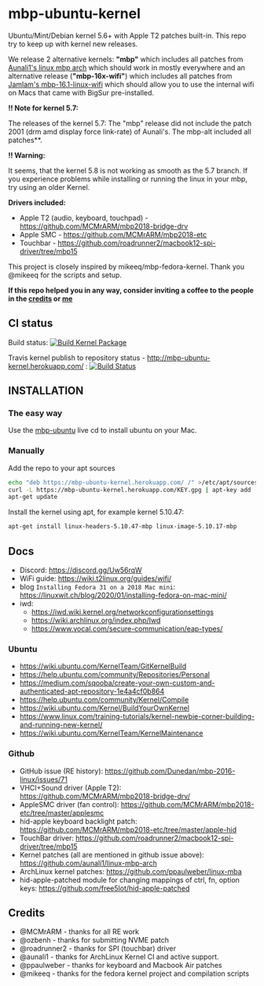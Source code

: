 # mbp-ubuntu-kernel

Ubuntu/Mint/Debian kernel 5.6+ with Apple T2 patches built-in. This repo try to keep up with kernel new releases.

We release 2 alternative kernels: **"mbp"** which includes all patches from [Aunali1's linux mbp arch](https://github.com/aunali1/linux-mbp-arch) which should work in mostly everywhere and an alternative release (**"mbp-16x-wifi"**) which includes all patches from [Jamlam's mbp-16.1-linux-wifi](https://github.com/jamlam/mbp-16.1-linux-wifi) which should allow you to use the internal wifi on Macs that came with BigSur pre-installed.

**!! Note for kernel 5.7:** 

The releases of the kernel 5.7: The "mbp" release did not include the patch 2001 (drm amd display force link-rate) of Aunali's. The mbp-alt included all patches**.

**!! Warning:**

It seems, that the kernel 5.8 is not working as smooth as the 5.7 branch. If you experience problems while installing or running the linux in your mbp, try using an older Kernel.

**Drivers included:**

- Apple T2 (audio, keyboard, touchpad) - <https://github.com/MCMrARM/mbp2018-bridge-drv>
- Apple SMC - <https://github.com/MCMrARM/mbp2018-etc>
- Touchbar - <https://github.com/roadrunner2/macbook12-spi-driver/tree/mbp15>

This project is closely inspired by mikeeq/mbp-fedora-kernel. Thank you @mikeeq for the scripts and setup.

**If this repo helped you in any way, consider inviting a coffee to the people in the [credits](https://github.com/marcosfad/mbp-ubuntu-kernel#credits) or [me](https://paypal.me/marcosfad)**

## CI status

Build status:
[![Build Kernel Package](https://github.com/marcosfad/mbp-ubuntu-kernel/actions/workflows/build.yml/badge.svg?branch=release%2F5.10)](https://github.com/marcosfad/mbp-ubuntu-kernel/actions/workflows/build.yml)

Travis kernel publish to repository status - <http://mbp-ubuntu-kernel.herokuapp.com/> :
[![Build Status](https://travis-ci.com/marcosfad/mbp-ubuntu-kernel.svg?branch=master)](https://travis-ci.com/marcosfad/mbp-ubuntu-kernel)

## INSTALLATION

### The easy way

Use the [mbp-ubuntu](https://github.com/marcosfad/mbp-ubuntu/releases) live cd to install ubuntu on your Mac.

### Manually

Add the repo to your apt sources
```bash
echo "deb https://mbp-ubuntu-kernel.herokuapp.com/ /" >/etc/apt/sources.list.d/mbp-ubuntu-kernel.list
curl -L https://mbp-ubuntu-kernel.herokuapp.com/KEY.gpg | apt-key add -
apt-get update
```
Install the kernel using apt, for example kernel 5.10.47:
```bash
apt-get install linux-headers-5.10.47-mbp linux-image-5.10.17-mbp
```

## Docs

- Discord: <https://discord.gg/Uw56rqW>
- WiFi guide: <https://wiki.t2linux.org/guides/wifi/>
- blog `Installing Fedora 31 on a 2018 Mac mini`: <https://linuxwit.ch/blog/2020/01/installing-fedora-on-mac-mini/>
- iwd:
  - <https://iwd.wiki.kernel.org/networkconfigurationsettings>
  - <https://wiki.archlinux.org/index.php/Iwd>
  - <https://www.vocal.com/secure-communication/eap-types/>

### Ubuntu

- <https://wiki.ubuntu.com/KernelTeam/GitKernelBuild>
- <https://help.ubuntu.com/community/Repositories/Personal>
- <https://medium.com/sqooba/create-your-own-custom-and-authenticated-apt-repository-1e4a4cf0b864>
- <https://help.ubuntu.com/community/Kernel/Compile>
- <https://wiki.ubuntu.com/Kernel/BuildYourOwnKernel>
- <https://www.linux.com/training-tutorials/kernel-newbie-corner-building-and-running-new-kernel/>
- <https://wiki.ubuntu.com/KernelTeam/KernelMaintenance>

### Github

- GitHub issue (RE history): <https://github.com/Dunedan/mbp-2016-linux/issues/71>
- VHCI+Sound driver (Apple T2): <https://github.com/MCMrARM/mbp2018-bridge-drv/>
- AppleSMC driver (fan control): <https://github.com/MCMrARM/mbp2018-etc/tree/master/applesmc>
- hid-apple keyboard backlight patch: <https://github.com/MCMrARM/mbp2018-etc/tree/master/apple-hid>
- TouchBar driver: <https://github.com/roadrunner2/macbook12-spi-driver/tree/mbp15>
- Kernel patches (all are mentioned in github issue above): <https://github.com/aunali1/linux-mbp-arch>
- ArchLinux kernel patches: <https://github.com/ppaulweber/linux-mba>
- hid-apple-patched module for changing mappings of ctrl, fn, option keys: <https://github.com/free5lot/hid-apple-patched>

## Credits

- @MCMrARM - thanks for all RE work
- @ozbenh - thanks for submitting NVME patch
- @roadrunner2 - thanks for SPI (touchbar) driver
- @aunali1 - thanks for ArchLinux Kernel CI and active support.
- @ppaulweber - thanks for keyboard and Macbook Air patches
- @mikeeq - thanks for the fedora kernel project and compilation scripts
